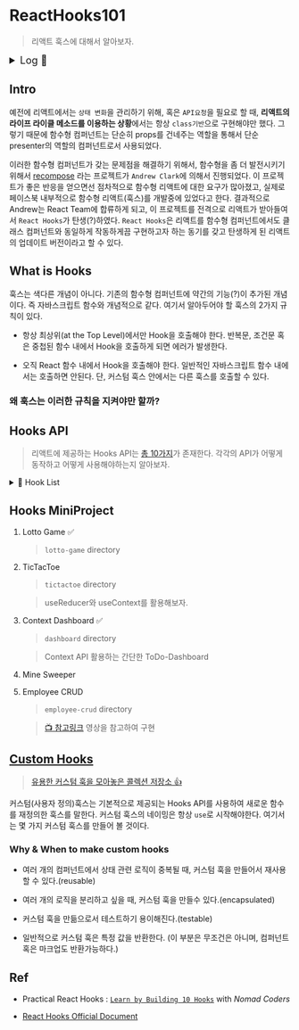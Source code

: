 # ReactHooks101

> 리액트 훅스에 대해서 알아보자.

<details>
<summary style='font-size:18px'>Log 📖 </summary>
21.12 Restart and Reset all <br /><br />

22.01.03 Finish MiniProject03 <br />

</details>

## Intro

예전에 리액트에서는 `상태 변화`을 관리하기 위해, 혹은 `API요청`을 필요로 할 때, **리액트의 라이프 라이클 메소드를 이용하는 상황**에서는 항상 `class기반`으로 구현해야만 했다. 그렇기 때문에 함수형 컴퍼넌트는 단순히 props를 건네주는 역할을 통해서 단순 presenter의 역할의 컴퍼넌트로서 사용되었다.

이러한 함수형 컴퍼넌트가 갖는 문제점을 해결하기 위해서, 함수형을 좀 더 발전시키기 위해서 [recompose](https://github.com/acdlite/recompose) 라는 프로젝트가 `Andrew Clark`에 의해서 진행되었다. 이 프로젝트가 좋은 반응을 얻으면선 점차적으로 함수형 리액트에 대한 요구가 많아졌고, 실제로 페이스북 내부적으로 함수형 리액트(훅스)를 개발중에 있었다고 한다. 결과적으로 Andrew는 React Team에 합류하게 되고, 이 프로젝트를 전격으로 리액트가 받아들여서 `React Hooks`가 탄생(?)하였다. `React Hooks`은 리액트를 함수형 컴퍼넌트에서도 클래스 컴퍼넌트와 동일하게 작동하게끔 구현하고자 하는 동기를 갖고 탄생하게 된 리액트의 업데이트 버전이라고 할 수 있다.

## What is Hooks

훅스는 색다른 개념이 아니다. 기존의 함수형 컴퍼넌트에 약간의 기능(?)이 추가된 개념이다. 즉 자바스크립트 함수와 개념적으로 같다. 여기서 알아두어야 할 훅스의 2가지 규칙이 있다.

- 항상 최상위(at the Top Level)에서만 Hook을 호출해야 한다. 반복문, 조건문 혹은 중첩된 함수 내에서 Hook을 호출하게 되면 에러가 발생한다.

- 오직 React 함수 내에서 Hook을 호출해야 한다. 일반적인 자바스크립트 함수 내에서는 호출하면 안된다. 단, 커스텀 훅스 안에서는 다른 훅스를 호출할 수 있다.

### 왜 훅스는 이러한 규칙을 지켜야만 할까?

## Hooks API

> 리액트에 제공하는 Hooks API는 [총 10가지](https://ko.reactjs.org/docs/hooks-reference.html)가 존재한다. 각각의 API가 어떻게 동작하고 어떻게 사용해야하는지 알아보자.

<details>
<summary>📌 Hook List </summary>

- [useState ](./docs/hooks_api.md#usestate)

- [useEffect ](./docs/hooks_api.md#useeffect)

- [useContext ](./docs/hooks_api.md/#usecontext)

- useReducer

- useCallback

- useMemo

- [useRef](./docs/hooks_api.md#useref)

- useImperativeHandle

- useLayoutEffect

- useDebugValue

</details>

## Hooks MiniProject

1. Lotto Game ✅

   > `lotto-game` directory

2. TicTacToe

   > `tictactoe` directory

   > useReducer와 useContext를 활용해보자.

3. Context Dashboard ✅

   > `dashboard` directory

   > Context API 활용하는 간단한 ToDo-Dashboard

4. Mine Sweeper

5. Employee CRUD

   > `employee-crud` directory

   > [📺 참고링크](https://www.youtube.com/playlist?list=PLML_YxxGl1kEZZ1fNCXHGnws9HWEZ5B6R) 영상을 참고하여 구현

## [Custom Hooks](./docs/custom_hooks.md)

> [유용한 커스텀 훅을 모아놓은 콜렉션 저장소 👍](https://github.com/streamich/react-use)

커스텀(사용자 정의)훅스는 기본적으로 제공되는 Hooks API를 사용하여 새로운 함수를 재정의한 훅스를 말한다. 커스텀 훅스의 네이밍은 항상 `use`로 시작해야한다. 여기서는 몇 가지 커스텀 훅스를 만들어 볼 것이다.

### Why & When to make custom hooks

- 여러 개의 컴퍼넌트에서 상태 관련 로직이 중복될 때, 커스텀 훅을 만들어서 재사용할 수 있다.(reusable)

- 여러 개의 로직을 분리하고 싶을 때, 커스텀 훅을 만들수 있다.(encapsulated)

- 커스텀 훅을 만듦으로서 테스트하기 용이해진다.(testable)

- 일반적으로 커스텀 훅은 특정 값을 반환한다. (이 부분은 무조건은 아니며, 컴퍼넌트 혹은 마크업도 반환가능하다.)

## Ref

- Practical React Hooks : [`Learn by Building 10 Hooks`](https://nomadcoders.co/react-hooks-introduction) with _Nomad Coders_

- [React Hooks Official Document](https://ko.reactjs.org/docs/hooks-intro.html)
